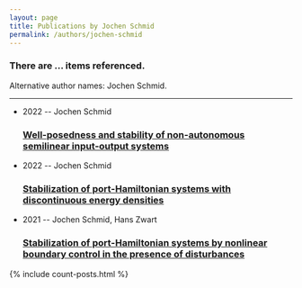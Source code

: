 ```yaml
---
layout: page
title: Publications by Jochen Schmid
permalink: /authors/jochen-schmid
---
```


<h3 id="number-posts">There are ... items referenced.</h3>
<p id='info-authors'>Alternative author names: Jochen Schmid.</p>
<hr />
<ul class="post-list">
<li><span class='post-meta'>2022 -- Jochen Schmid</span><h3><a class='post-link' href="{{ site.baseurl }}/well-posedness-and-stability-of-non-autonomous-semilinear-input-output-systems">Well-posedness and stability of non-autonomous semilinear input-output systems</a></h3></li>
<li><span class='post-meta'>2022 -- Jochen Schmid</span><h3><a class='post-link' href="{{ site.baseurl }}/stabilization-of-port-hamiltonian-systems-with-discontinuous-energy-densities">Stabilization of port-Hamiltonian systems with discontinuous energy densities</a></h3></li>
<li><span class='post-meta'>2021 -- Jochen Schmid, Hans Zwart</span><h3><a class='post-link' href="{{ site.baseurl }}/stabilization-of-port-hamiltonian-systems-by-nonlinear-boundary-control-in-the-presence-of-disturbances">Stabilization of port-Hamiltonian systems by nonlinear boundary control in the presence of disturbances</a></h3></li>

</ul>
{% include count-posts.html %}
